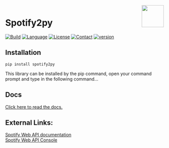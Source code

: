 <img src="https://image.flaticon.com/icons/png/512/2111/2111685.png" width="70px" align="right">

# Spotify2py

[![Build](https://img.shields.io/badge/Build-Passing-red?style=for-the-badge&logo=appveyor)]()
[![Language](https://img.shields.io/badge/Written%20Language-Python-9cf?style=for-the-badge)](https://python.org/about/)
[![License](https://img.shields.io/badge/License-MIT-orange?style=for-the-badge)](https://raw.githubusercontent.com/sijey-praveen/PaperPro/Sijey/LICENSE)
[![Contact](https://img.shields.io/badge/Contact-EMail-blue?style=for-the-badge)](mailto:cjpraveen@hotmail.com)
[![version](https://img.shields.io/badge/spotify%20web%20api-v1-green?style=for-the-badge)](mailto:cjpraveen@hotmail.com)

## Installation

```pip install spotify2py```

This library can be installed by the pip command, open your command prompt and type in the following command...

## Docs 
<a href="https://github.com/sijey-praveen/spotify2py/wiki">Click here to read the docs.</a>

## External Links:
<a href="https://developer.spotify.com/documentation/web-api/">Spotify Web API documentation</a>
<br>
<a href="https://developer.spotify.com/console/">Spotify Web API Console</a>

